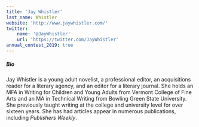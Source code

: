 ```yaml
---
title: 'Jay Whistler'
last_name: Whistler
website: 'http://www.jaywhistler.com/'
twitter:
    name: '@JayWhistler'
    url: 'https://twitter.com/JayWhistler'
annual_contest_2019: true
---
```


##### Bio

Jay Whistler is a young adult novelist, a professional editor, an acquisitions reader for a literary agency, and an editor for a literary journal. She holds an MFA in Writing for Children and Young Adults from Vermont College of Fine Arts and an MA in Technical Writing from Bowling Green State University. She previously taught writing at the college and university level for over sixteen years. She has had articles appear in numerous publications, including _Publishers Weekly_. 
